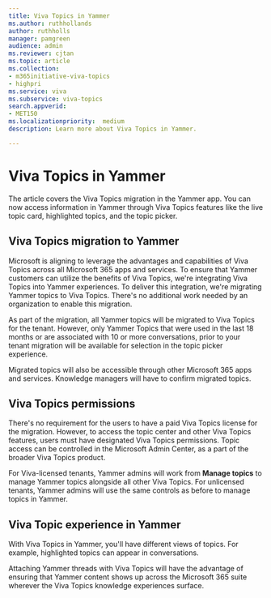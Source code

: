 ```yaml
---
title: Viva Topics in Yammer
ms.author: ruthhollands
author: ruthholls
manager: pamgreen
audience: admin
ms.reviewer: cjtan
ms.topic: article
ms.collection: 
- m365initiative-viva-topics
- highpri
ms.service: viva 
ms.subservice: viva-topics 
search.appverid:
- MET150   
ms.localizationpriority:  medium
description: Learn more about Viva Topics in Yammer.

---
```


#  Viva Topics in Yammer

The article covers the Viva Topics migration in the Yammer app. You can now access information in Yammer through Viva Topics features like the live topic card, highlighted topics, and the topic picker. 

## Viva Topics migration to Yammer
Microsoft is aligning to leverage the advantages and capabilities of Viva Topics across all Microsoft 365 apps and services. To ensure that Yammer customers can utilize the benefits of Viva Topics, we're integrating Viva Topics into Yammer experiences. To deliver this integration, we're migrating Yammer topics to Viva Topics. There's no additional work needed by an organization to enable this migration. 

As part of the migration, all Yammer topics will be migrated to Viva Topics for the tenant. However, only Yammer Topics that were used in the last 18 months or are associated with 10 or more conversations, prior to your tenant migration will be available for selection in the topic picker experience.  

Migrated topics will also be accessible through other Microsoft 365 apps and services. Knowledge managers will have to confirm migrated topics.

## Viva Topics permissions
There's no requirement for the users to have a paid Viva Topics license for the migration. However, to access the topic center and other Viva Topics features, users must have designated Viva Topics permissions. Topic access can be controlled in the Microsoft Admin Center, as a part of the broader Viva Topics product. 

For Viva-licensed tenants, Yammer admins will work from **Manage topics** to manage Yammer topics alongside all other Viva Topics. For unlicensed tenants, Yammer admins will use the same controls as before to manage topics in Yammer. 

## Viva Topic experience in Yammer 
With Viva Topics in Yammer, you'll have different views of topics. For example, highlighted topics can appear in conversations.

Attaching Yammer threads with Viva Topics will have the advantage of ensuring that Yammer content shows up across the Microsoft 365 suite wherever the Viva Topics knowledge experiences surface. 